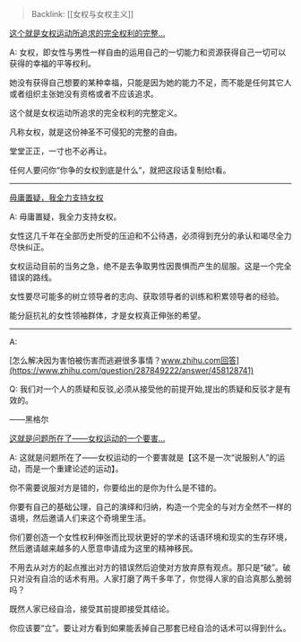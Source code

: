 > Backlink: [[女权与女权主义]]

[这个就是女权运动所追求的完全权利的完整…](https://www.zhihu.com/pin/1336813595410530304)

A: 女权，即女性与男性一样自由的运用自己的一切能力和资源获得自己一切可以获得的幸福的平等权利。

她没有获得自己想要的某种幸福，只能是因为她的能力不足，而不能是任何其它人或者组织主张她没有资格或者不应该追求。

这个就是女权运动所追求的完全权利的完整定义。

凡称女权，就是这份神圣不可侵犯的完整的自由。

堂堂正正，一寸也不必再让。

任何人要问你“你争的女权到底是什么“，就把这段话复制给t看。

---

[毋庸置疑，我全力支持女权](https://www.zhihu.com/pin/1172161790418341888)

A: 毋庸置疑，我全力支持女权。  

女性这几千年在全部历史所受的压迫和不公待遇，必须得到充分的承认和竭尽全力尽快纠正。  
 
女权运动目前的当务之急，绝不是去争取男性因畏惧而产生的屈服。这是一个完全错误的路线。  

女性要尽可能多的树立领导者的志向、获取领导者的训练和积累领导者的经验。  

能分庭抗礼的女性领袖群体，才是女权真正伸张的希望。

---

A: 

[怎么解决因为害怕被伤害而逃避很多事情？www.zhihu.com回答](https://www.zhihu.com/question/287849222/answer/458128741)

Q: 我们对一个人的质疑和反驳,必须从接受他的前提开始,提出的质疑和反驳才是有效的。  

――黑格尔

[这就是问题所在了——女权运动的一个要害…](https://www.zhihu.com/pin/1252602445748363264)

A: 这就是问题所在了——女权运动的一个要害就是【这不是一次“说服别人”的运动，而是一个重建论述的运动】。  

你不需要说服对方是错的，你要给出的是你为什么是不错的。  

你要有自己的基础公理，自己的演绎和归纳，构造一个完全的与对方全然不一样的语境，然后邀请人们来这个奇境里生活。  

你们要创造一个女性权利伸张而比现状更好的学术的话语环境和现实的生存环境，然后邀请越来越多的人愿意申请成为这里的精神移民。  

不用去从对方的起点推出对方的错误然后迫使对方放弃原有观点。那只是“破”。破只对没有自洽的话术有用。人家打磨了两千多年了，你觉得人家的自洽真那么脆弱吗？  

既然人家已经自洽，接受其前提即接受其结论。  

你应该要“立”。要让对方看到如果能丢掉自己那套已经自洽的话术可以得到什么。  
